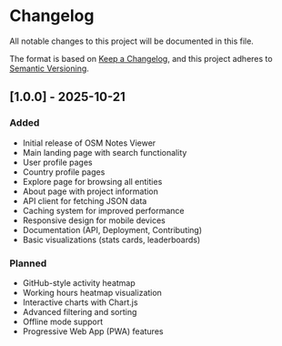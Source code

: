 # Changelog

All notable changes to this project will be documented in this file.

The format is based on [Keep a Changelog](https://keepachangelog.com/en/1.0.0/),
and this project adheres to [Semantic Versioning](https://semver.org/spec/v2.0.0.html).

## [1.0.0] - 2025-10-21

### Added
- Initial release of OSM Notes Viewer
- Main landing page with search functionality
- User profile pages
- Country profile pages
- Explore page for browsing all entities
- About page with project information
- API client for fetching JSON data
- Caching system for improved performance
- Responsive design for mobile devices
- Documentation (API, Deployment, Contributing)
- Basic visualizations (stats cards, leaderboards)

### Planned
- GitHub-style activity heatmap
- Working hours heatmap visualization
- Interactive charts with Chart.js
- Advanced filtering and sorting
- Offline mode support
- Progressive Web App (PWA) features



